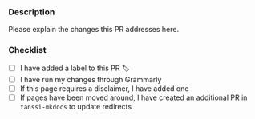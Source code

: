 ### Description

Please explain the changes this PR addresses here.

### Checklist

- [ ] I have added a label to this PR 🏷️
- [ ] I have run my changes through Grammarly
- [ ] If this page requires a disclaimer, I have added one
- [ ] If pages have been moved around, I have created an additional PR in `tanssi-mkdocs` to update redirects
